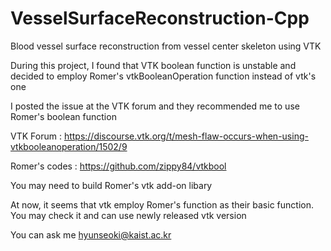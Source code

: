 # VesselSurfaceReconstruction-Cpp
Blood vessel surface reconstruction from vessel center skeleton using VTK

During this project, I found that VTK boolean function is unstable and decided to employ Romer's vtkBooleanOperation function instead of vtk's one 

I posted the issue at the VTK forum and they recommended me to use Romer's boolean function 

VTK Forum : https://discourse.vtk.org/t/mesh-flaw-occurs-when-using-vtkbooleanoperation/1502/9

Romer's codes :  https://github.com/zippy84/vtkbool

You may need to build Romer's vtk add-on libary

At now, it seems that vtk employ Romer's function as their basic function. You may check it and can use newly released vtk version

You can ask me hyunseoki@kaist.ac.kr
